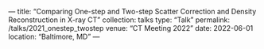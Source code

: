 —
title: “Comparing One-step and Two-step Scatter Correction and Density Reconstruction in X-ray CT”
collection: talks
type: “Talk”
permalink: /talks/2021_onestep_twostep
venue: “CT Meeting 2022”
date: 2022-06-01
location: “Baltimore, MD”
—
